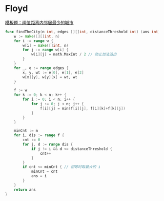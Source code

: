 # Floyd 

[模板题：阈值距离内邻居最少的城市](https://leetcode.cn/problems/find-the-city-with-the-smallest-number-of-neighbors-at-a-threshold-distance/description/)
```go showLineNumbers title='求左右侧第一个 <= 当前值的位置'
func findTheCity(n int, edges [][]int, distanceThreshold int) (ans int) {
    w := make([][]int, n)
    for i := range w {
        w[i] = make([]int, n)
        for j := range w[i] {
            w[i][j] = math.MaxInt / 2 // 防止加法溢出
        }
    }
    for _, e := range edges {
        x, y, wt := e[0], e[1], e[2]
        w[x][y], w[y][x] = wt, wt
    }

    f := w
    for k := 0; k < n; k++ {
        for i := 0; i < n; i++ {
            for j := 0; j < n; j++ {
                f[i][j] = min(f[i][j], f[i][k]+f[k][j])
            }
        }
    }

    minCnt := n
    for i, dis := range f {
        cnt := 0
        for j, d := range dis {
            if j != i && d <= distanceThreshold {
                cnt++
            }
        }
        if cnt <= minCnt { // 相等时取最大的 i
            minCnt = cnt
            ans = i
        }
    }
    return ans
}
```
